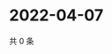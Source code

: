 # 2022-04-07

共 0 条

<!-- BEGIN WEIBO -->
<!-- 最后更新时间 Thu Apr 07 2022 03:08:39 GMT+0800 (China Standard Time) -->

<!-- END WEIBO -->
